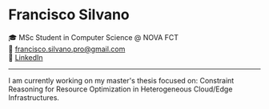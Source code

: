 # Francisco Silvano

🎓 MSc Student in Computer Science @ NOVA FCT  
📧 [francisco.silvano.pro@gmail.com](mailto:francisco.silvano.pro@gmail.com)  
🔗 [LinkedIn](https://www.linkedin.com/in/francisco-silvano/)

---
I am currently working on my master's thesis focused on:
Constraint Reasoning for Resource Optimization in Heterogeneous Cloud/Edge Infrastructures.

<!--
**silvano-code/silvano-code** is a ✨ _special_ ✨ repository because its `README.md` (this file) appears on your GitHub profile.

Here are some ideas to get you started:

- 🔭 I’m currently working on ...
- 🌱 I’m currently learning ...
- 👯 I’m looking to collaborate on ...
- 🤔 I’m looking for help with ...
- 💬 Ask me about ...
- 📫 How to reach me: ...
- 😄 Pronouns: ...
- ⚡ Fun fact: ...
-->


